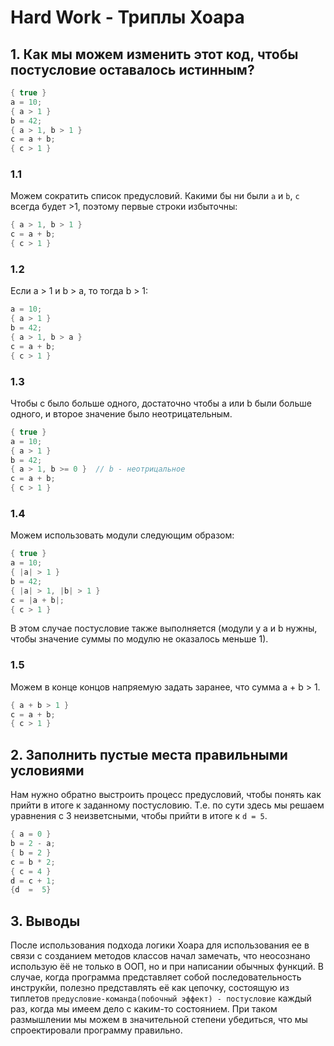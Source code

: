 # Hard Work - Триплы Хоара

## 1. Как мы можем изменить этот код, чтобы постусловие оставалось истинным?

```c
{ true }
a = 10;
{ a > 1 }
b = 42;
{ a > 1, b > 1 }
c = a + b;
{ c > 1 }
```

### 1.1

Можем сократить список предусловий. Какими бы ни были `a` и `b`, `c` всегда будет >1,
поэтому первые строки избыточны:

```c
{ a > 1, b > 1 }
c = a + b;
{ c > 1 }
```

### 1.2

Если a > 1 и b > a, то тогда b > 1:

```c
a = 10;
{ a > 1 }
b = 42;
{ a > 1, b > a }
c = a + b;
{ c > 1 }
```

### 1.3

Чтобы c было больше одного, достаточно чтобы a или b были больше одного, и второе
значение было неотрицательным.

```c
{ true }
a = 10;
{ a > 1 }
b = 42;
{ a > 1, b >= 0 }  // b - неотрицальное
c = a + b;
{ c > 1 }
```

### 1.4

Можем использовать модули следующим образом:

```c
{ true }
a = 10;
{ |a| > 1 }
b = 42;
{ |a| > 1, |b| > 1 }
c = |a + b|;
{ c > 1 }
```

В этом случае постусловие также выполняется (модули у a и b нужны, чтобы значение суммы по модулю не оказалось меньше 1).

### 1.5

Можем в конце концов напряемую задать заранее, что сумма a + b > 1.

```c
{ a + b > 1 }
c = a + b;
{ c > 1 }
```

## 2. Заполнить пустые места правильными условиями

Нам нужно обратно выстроить процесс предусловий, чтобы понять как прийти в итоге к заданному постусловию.
Т.е. по сути здесь мы решаем уравнения с 3 неизветсными, чтобы прийти в итоге к `d = 5`.
```c
{ a = 0 }
b = 2 - a;
{ b = 2 }
c = b * 2;
{ c = 4 }
d = c + 1;
{d  =  5}
```

## 3. Выводы

После использования подхода логики Хоара для использования
ее в связи с созданием методов классов начал замечать, что неосознано использую ёё
не только в ООП, но и при написании обычных функций. В случае, когда программа
представляет собой последовательность инструкйи, полезно представлять её как цепочку,
состоящую из типлетов `предусловие-команда(побочный эффект) - постусловие` каждый раз, когда
мы имеем дело с каким-то состоянием. При таком размышлении мы можем в значительной степени
убедиться, что мы спроектировали программу правильно.
